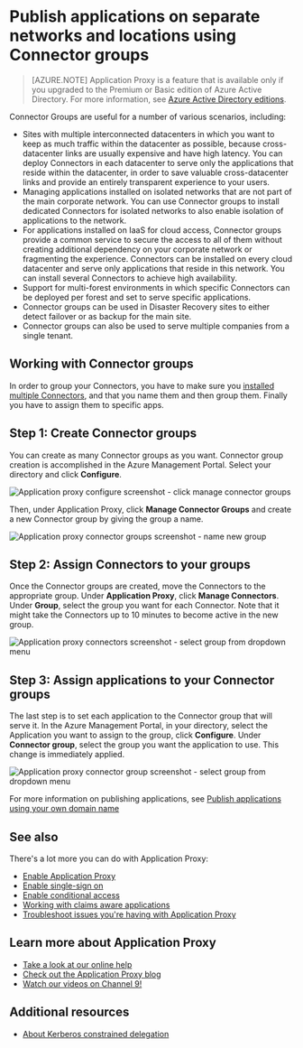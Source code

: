 <properties
	pageTitle="Working with Azure AD Application Proxy Connectors | Windows Azure"
	description="Covers how to create and manage groups of Connectors in Azure AD Application Proxy."
	services="active-directory"
	documentationCenter=""
	authors="kgremban"
	manager="StevenPo"
	editor=""/>

<tags
	ms.service="active-directory"
	ms.date="01/07/2016"
	wacn.date=""/>


# Publish applications on separate networks and locations using Connector groups

> [AZURE.NOTE] Application Proxy is a feature that is available only if you upgraded to the Premium or Basic edition of Azure Active Directory. For more information, see [Azure Active Directory editions](/documentation/articles/active-directory-edition).

Connector Groups are useful for a number of various scenarios, including:


- Sites with multiple interconnected datacenters in which you want to keep as much traffic within the datacenter as possible, because cross-datacenter links are usually expensive and have high latency. You can deploy Connectors in each datacenter to serve only the applications that reside within the datacenter, in order to save valuable cross-datacenter links and provide an entirely transparent experience to your users.
- Managing applications installed on isolated networks that are not part of the main corporate network. You can use Connector groups to install dedicated Connectors for isolated networks to also enable isolation of applications to the network.
- For applications installed on IaaS for cloud access, Connector groups provide a common service to secure the access to all of them without creating additional dependency on your corporate network or fragmenting the experience. Connectors can be installed on every cloud datacenter and serve only applications that reside in this network. You can install several Connectors to achieve high availability.
- Support for multi-forest environments in which specific Connectors can be deployed per forest and set to serve specific applications.
- Connector groups can be used in Disaster Recovery sites to either detect failover or as backup for the main site.
- Connector groups can also be used to serve multiple companies from a single tenant.

## Working with Connector groups
In order to group your Connectors, you have to make sure you [installed multiple Connectors](/documentation/articles/active-directory-application-proxy-enable), and that you name them and then group them. Finally you have to assign them to specific apps.

## Step 1: Create Connector groups
You can create as many Connector groups as you want. Connector group creation is accomplished in the Azure Management Portal. Select your directory and click **Configure**.

  ![Application proxy configure screenshot - click manage connector groups](./media/active-directory-application-proxy-connectors/app_proxy_connectors_creategroup.png)

Then, under Application Proxy, click **Manage Connector Groups** and create a new Connector group by giving the group a name.

  ![Application proxy connector groups screenshot - name new group](./media/active-directory-application-proxy-connectors/app_proxy_connectors_namegroup.png)

## Step 2: Assign Connectors to your groups
Once the Connector groups are created, move the Connectors to the appropriate group. Under **Application Proxy**, click **Manage Connectors**. Under **Group**, select the group you want for each Connector. Note that it might take the Connectors up to 10 minutes to become active in the new group.

  ![Application proxy connectors screenshot - select group from dropdown menu](./media/active-directory-application-proxy-connectors/app_proxy_connectors_connectorlist.png)

## Step 3: Assign applications to your Connector groups
The last step is to set each application to the Connector group that will serve it. In the Azure Management Portal, in your directory, select the Application you want to assign to the group, click **Configure**. Under **Connector group**, select the group you want the application to use. This change is immediately applied.

  ![Application proxy connector group screenshot - select group from dropdown menu](./media/active-directory-application-proxy-connectors/app_proxy_connectors_newgroup.png)

For more information on publishing applications, see [Publish applications using your own domain name](/documentation/articles/active-directory-application-proxy-custom-domains)

## See also
There's a lot more you can do with Application Proxy:

- [Enable Application Proxy](/documentation/articles/active-directory-application-proxy-enable)
- [Enable single-sign on](/documentation/articles/active-directory-application-proxy-sso-using-kcd)
- [Enable conditional access](/documentation/articles/active-directory-application-proxy-conditional-access)
- [Working with claims aware applications](/documentation/articles/active-directory-application-proxy-claims-aware-apps)
- [Troubleshoot issues you're having with Application Proxy](/documentation/articles/active-directory-application-proxy-troubleshoot)

## Learn more about Application Proxy
- [Take a look at our online help](/documentation/articles/active-directory-application-proxy-enable)
- [Check out the Application Proxy blog](http://blogs.technet.com/b/applicationproxyblog/)
- [Watch our videos on Channel 9!](http://channel9.msdn.com/events/Ignite/2015/BRK3864)

## Additional resources

* [About Kerberos constrained delegation](http://technet.microsoft.com/zh-cn/library/cc995228.aspx)
